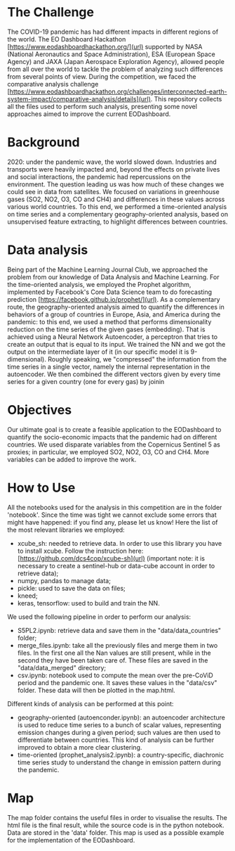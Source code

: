 # The Challenge

The COVID-19 pandemic has had different impacts in different regions of the world. The EO Dashboard Hackathon [https://www.eodashboardhackathon.org/](url) supported by NASA (National Aeronautics and Space Administration), ESA (European Space Agency) and JAXA (Japan Aerospace Exploration Agency), allowed people from all over the world to tackle the problem of analyzing such differences from several points of view. During the competition, we faced the comparative analysis challenge [https://www.eodashboardhackathon.org/challenges/interconnected-earth-system-impact/comparative-analysis/details](url). This repository collects all the files used to perform such analysis, presenting some novel approaches aimed to improve the current EODashboard.

# Background

2020: under the pandemic wave, the world slowed down. Industries and transports were heavily impacted and, beyond the effects on private lives and social interactions, the pandemic had repercussions on the environment. The question leading us was how much of these changes we could see in data from satellites. We focused on variations in greenhouse gases (SO2, NO2, O3, CO and CH4) and differences in these values across various world countries. To this end, we performed a time-oriented analysis on time series and a complementary geography-oriented analysis, based on unsupervised feature extracting, to highlight differences between countries.

# Data analysis

Being part of the Machine Learning Journal Club, we approached the problem from our knowledge of Data Analysis and Machine Learning. For the time-oriented analysis, we employed the Prophet algorithm, implemented by Facebook's Core Data Science team to do forecasting prediction [https://facebook.github.io/prophet/](url).
As a complementary route, the geography-oriented analysis aimed to quantify the differences in behaviors of a group of countries in Europe, Asia, and America during the pandemic: to this end, we used a method that performs dimensionality reduction on the time series of the given gases (embedding). That is achieved using a Neural Network Autoencoder, a perceptron that tries to create an output that is equal to its input. We trained the NN and we got the output on the intermediate layer of it (in our specific model it is 9-dimensional). Roughly speaking, we "compressed" the information from the time series in a single vector, namely the internal representation in the autoencoder. We then combined the different vectors given by every time series for a given country (one for every gas) by joinin

# Objectives

Our ultimate goal is to create a feasible application to the EODashboard to quantify the socio-economic impacts that the pandemic had on different countries. We used disparate variables from the Copernicus Sentinel 5 as proxies; in particular, we employed SO2, NO2, O3, CO and CH4. More variables can be added to improve the work.

# How to Use

All the notebooks used for the analysis in this competition are in the folder 'notebook'. Since the time was tight we cannot exclude some errors that might have happened: if you find any, please let us know! Here the list of the most relevant libraries we employed:

- xcube_sh: needed to retrieve data. In order to use this library you have to install xcube. Follow the instruction here: [https://github.com/dcs4cop/xcube-sh](url) (important note: it is necessary to create a sentinel-hub or data-cube account in order to retrieve data);
- numpy, pandas to manage data;
- pickle: used to save the data on files;
- kneed;
- keras, tensorflow: used to build and train the NN.

We used the following pipeline in order to perform our analysis:

- S5PL2.ipynb: retrieve data and save them in the "data/data_countries" folder;
- merge_files.ipynb: take all the previously files and merge them in two files. In the first one all the Nan values are still present, while in the second they have been taken care of. These files are saved in the "data/data_merged" directory;
- csv.ipynb: notebook used to compute the mean over the pre-CoViD period and the pandemic one. It saves these values in the "data/csv" folder. These data will then be plotted in the map.html.

Different kinds of analysis can be performed at this point:

- geography-oriented (autoenconder.ipynb): an autoencoder architecture is used to reduce time series to a bunch of scalar values, representing emission changes during a given period; such values are then used to differentiate between countries. This kind of analysis can be further improved to obtain a more clear clustering.
- time-oriented (prophet_analysis2.ipynb): a country-specific, diachronic time series study to understand the change in emission pattern during the pandemic.

# Map

The map folder contains the useful files in order to visualise the results. The html file is the final result, while the source code is in the python notebook. Data are stored in the 'data' folder. This map is used as a possible example for the implementation of the EODashboard.
